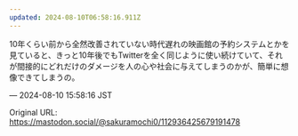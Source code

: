 ```yaml
---
updated: 2024-08-10T06:58:16.911Z
---
```


<p>10年くらい前から全然改善されていない時代遅れの映画館の予約システムとかを見ていると、きっと10年後でもTwitterを全く同じように使い続けていて、それが間接的にどれだけのダメージを人の心や社会に与えてしまうのかが、簡単に想像できてしまうの。</p>

&mdash; 2024-08-10 15:58:16 JST

Original URL: https://mastodon.social/@sakuramochi0/112936425679191478
